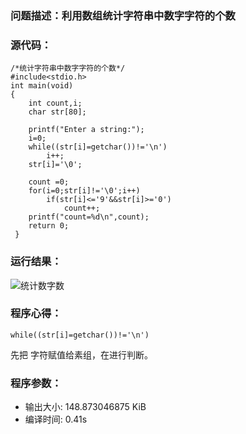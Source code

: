 ### 问题描述：利用数组统计字符串中数字字符的个数
### 源代码：
	/*统计字符串中数字字符的个数*/
	#include<stdio.h>
	int main(void)
	{
		int count,i;
		char str[80];
		
		printf("Enter a string:");
		i=0;
		while((str[i]=getchar())!='\n')
			i++;
		str[i]='\0';
		
		count =0;
		for(i=0;str[i]!='\0';i++)
			if(str[i]<='9'&&str[i]>='0')
				count++;
		printf("count=%d\n",count);
		return 0;
	 } 

### 运行结果：
![统计数字数](https://upload-images.jianshu.io/upload_images/6770220-0a3fc0cb4e1c2546.png?imageMogr2/auto-orient/strip%7CimageView2/2/w/1240)

### 程序心得：
	while((str[i]=getchar())!='\n')
先把 字符赋值给素组，在进行判断。
### 程序参数：
- 输出大小: 148.873046875 KiB
- 编译时间: 0.41s

